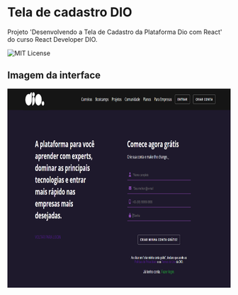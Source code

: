 # Tela de cadastro DIO

Projeto 'Desenvolvendo a Tela de Cadastro da Plataforma Dio com React' do curso React Developer DIO.

![MIT License](https://img.shields.io/badge/React-20232A?style=for-the-badge&logo=react&logoColor=61DAFB)

## Imagem da interface
<img height='450px' src='src/assets/dio-cadastro.png'></img>




